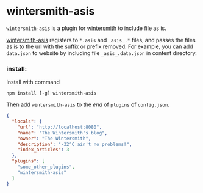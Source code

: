 # wintersmith-asis

`wintersmith-asis` is a plugin for
[wintersmith](https://github.com/jnordberg/wintersmith) to include
file as is.

[wintersmith-asis](https://github.com/luckyrandom/wintersmith-asis)
registers to `*.asis` and `_asis_.*` files, and passes the files as is
to the url with the suffix or prefix removed. For example, you can add
`data.json` to website by including file `_asis_.data.json` in content
directory.

### install:

Install with command
```
npm install [-g] wintersmith-asis
```
 
Then add `wintersmith-asis` to the _end_ of `plugins` of `config.json`.

```json
{
  "locals": {
    "url": "http://localhost:8080",
    "name": "The Wintersmith's blog",
    "owner": "The Wintersmith",
    "description": "-32°C ain't no problems!",
    "index_articles": 3
  },
  "plugins": [
    "some_other_plugins",
    "wintersmith-asis"
  ]
}
```

